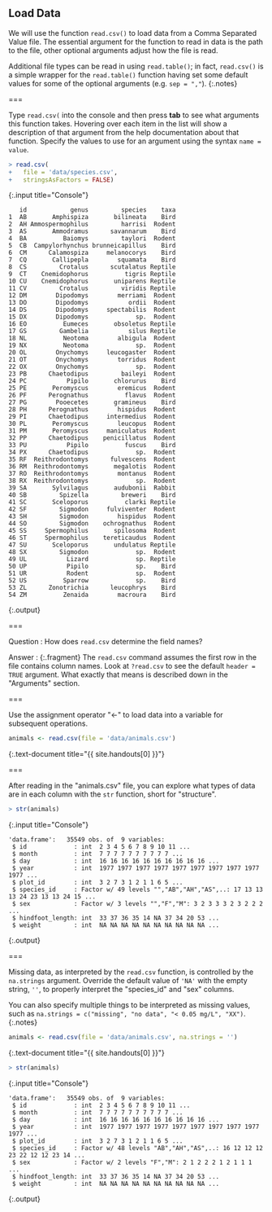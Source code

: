 ---
---

## Load Data

We will use the function `read.csv()` to load data from a Comma Separated Value
file. The essential argument for the function to read in data is the path to the
file, other optional arguments adjust how the file is read.

Additional file types can be read in using `read.table()`; in fact, `read.csv()`
is a simple wrapper for the `read.table()` function having set some default
values for some of the optional arguments (e.g. `sep = ","`).
{:.notes}

===

Type `read.csv(` into the console and then press **tab** to see what arguments
this function takes. Hovering over each item in the list will show a description
of that argument from the help documentation about that function. Specify the
values to use for an argument using the syntax `name = value`.



~~~r
> read.csv(
+   file = 'data/species.csv',
+   stringsAsFactors = FALSE)
~~~
{:.input title="Console"}


~~~
   id            genus         species    taxa
1  AB       Amphispiza       bilineata    Bird
2  AH Ammospermophilus         harrisi  Rodent
3  AS       Ammodramus      savannarum    Bird
4  BA          Baiomys         taylori  Rodent
5  CB  Campylorhynchus brunneicapillus    Bird
6  CM      Calamospiza     melanocorys    Bird
7  CQ       Callipepla        squamata    Bird
8  CS         Crotalus      scutalatus Reptile
9  CT    Cnemidophorus          tigris Reptile
10 CU    Cnemidophorus       uniparens Reptile
11 CV         Crotalus         viridis Reptile
12 DM        Dipodomys        merriami  Rodent
13 DO        Dipodomys           ordii  Rodent
14 DS        Dipodomys     spectabilis  Rodent
15 DX        Dipodomys             sp.  Rodent
16 EO          Eumeces       obsoletus Reptile
17 GS         Gambelia           silus Reptile
18 NL          Neotoma        albigula  Rodent
19 NX          Neotoma             sp.  Rodent
20 OL        Onychomys     leucogaster  Rodent
21 OT        Onychomys        torridus  Rodent
22 OX        Onychomys             sp.  Rodent
23 PB      Chaetodipus         baileyi  Rodent
24 PC           Pipilo       chlorurus    Bird
25 PE       Peromyscus        eremicus  Rodent
26 PF      Perognathus          flavus  Rodent
27 PG        Pooecetes       gramineus    Bird
28 PH      Perognathus        hispidus  Rodent
29 PI      Chaetodipus     intermedius  Rodent
30 PL       Peromyscus        leucopus  Rodent
31 PM       Peromyscus     maniculatus  Rodent
32 PP      Chaetodipus    penicillatus  Rodent
33 PU           Pipilo          fuscus    Bird
34 PX      Chaetodipus             sp.  Rodent
35 RF  Reithrodontomys      fulvescens  Rodent
36 RM  Reithrodontomys       megalotis  Rodent
37 RO  Reithrodontomys        montanus  Rodent
38 RX  Reithrodontomys             sp.  Rodent
39 SA       Sylvilagus       audubonii  Rabbit
40 SB         Spizella         breweri    Bird
41 SC       Sceloporus          clarki Reptile
42 SF         Sigmodon     fulviventer  Rodent
43 SH         Sigmodon        hispidus  Rodent
44 SO         Sigmodon    ochrognathus  Rodent
45 SS     Spermophilus       spilosoma  Rodent
46 ST     Spermophilus    tereticaudus  Rodent
47 SU       Sceloporus       undulatus Reptile
48 SX         Sigmodon             sp.  Rodent
49 UL           Lizard             sp. Reptile
50 UP           Pipilo             sp.    Bird
51 UR           Rodent             sp.  Rodent
52 US          Sparrow             sp.    Bird
53 ZL      Zonotrichia      leucophrys    Bird
54 ZM          Zenaida        macroura    Bird
~~~
{:.output}


===

Question
: How does `read.csv` determine the field names?

Answer
: {:.fragment} The `read.csv` command assumes the first row in the file contains
column names. Look at `?read.csv` to see the default `header = TRUE` argument.
What exactly that means is described down in the "Arguments" section.

===

Use the assignment operator "<-" to load data into a variable for
subsequent operations.



~~~r
animals <- read.csv(file = 'data/animals.csv')
~~~
{:.text-document title="{{ site.handouts[0] }}"}


===

After reading in the "animals.csv" file, you can explore what types of data are
in each column with the `str` function, short for "structure".



~~~r
> str(animals)
~~~
{:.input title="Console"}


~~~
'data.frame':	35549 obs. of  9 variables:
 $ id             : int  2 3 4 5 6 7 8 9 10 11 ...
 $ month          : int  7 7 7 7 7 7 7 7 7 7 ...
 $ day            : int  16 16 16 16 16 16 16 16 16 16 ...
 $ year           : int  1977 1977 1977 1977 1977 1977 1977 1977 1977 1977 ...
 $ plot_id        : int  3 2 7 3 1 2 1 1 6 5 ...
 $ species_id     : Factor w/ 49 levels "","AB","AH","AS",..: 17 13 13 13 24 23 13 13 24 15 ...
 $ sex            : Factor w/ 3 levels "","F","M": 3 2 3 3 3 2 3 2 2 2 ...
 $ hindfoot_length: int  33 37 36 35 14 NA 37 34 20 53 ...
 $ weight         : int  NA NA NA NA NA NA NA NA NA NA ...
~~~
{:.output}


===

Missing data, as interpreted by the `read.csv` function, is controlled by the
`na.strings` argument. Override the default value of `'NA'` with the empty
string, `''`, to properly interpret the "species_id" and "sex" columns.

You can also specify multiple things to be interpreted as missing values, such
as `na.strings = c("missing", "no data", "< 0.05 mg/L", "XX")`.
{:.notes}



~~~r
animals <- read.csv(file = 'data/animals.csv', na.strings = '')
~~~
{:.text-document title="{{ site.handouts[0] }}"}




~~~r
> str(animals)
~~~
{:.input title="Console"}


~~~
'data.frame':	35549 obs. of  9 variables:
 $ id             : int  2 3 4 5 6 7 8 9 10 11 ...
 $ month          : int  7 7 7 7 7 7 7 7 7 7 ...
 $ day            : int  16 16 16 16 16 16 16 16 16 16 ...
 $ year           : int  1977 1977 1977 1977 1977 1977 1977 1977 1977 1977 ...
 $ plot_id        : int  3 2 7 3 1 2 1 1 6 5 ...
 $ species_id     : Factor w/ 48 levels "AB","AH","AS",..: 16 12 12 12 23 22 12 12 23 14 ...
 $ sex            : Factor w/ 2 levels "F","M": 2 1 2 2 2 1 2 1 1 1 ...
 $ hindfoot_length: int  33 37 36 35 14 NA 37 34 20 53 ...
 $ weight         : int  NA NA NA NA NA NA NA NA NA NA ...
~~~
{:.output}

